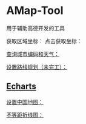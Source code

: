 # AMap-Tool

用于辅助高德开发的工具

获取区域坐标：<a href="https://lixianbin1.github.io/AMap-Tool/PolyEditor/index.html" target="_blank"></a>
点击获取坐标：<a href="https://lixianbin1.github.io/AMap-Tool/Marken/index.html" target="_blank">

查询城市编码和天气：<a href="https://lixianbin1.github.io/AMap-Tool/Weather/index.html" target="_blank">

设置路线规划（未完工）：<a href="https://lixianbin1.github.io/AMap-Tool/Servicer/index.html" target="_blank">

## Echarts

设置中国地图：<a href="https://lixianbin1.github.io/AMap-Tool/Echarts/China.html" target="_blank">

不等距折线图：<a href="https://lixianbin1.github.io/AMap-Tool/Echarts/Unequal.html" target="_blank">